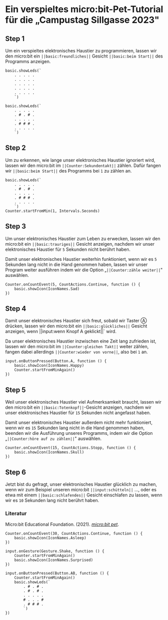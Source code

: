 # Ein verspieltes micro:bit-Pet-Tutorial für die „Campustag Sillgasse 2023"

## Step 1
Um ein verspieltes elektronisches Haustier zu programmieren, lassen wir den micro:bit ein ``||basic:freundliches||`` Gesicht ``||basic:beim Start||`` des Programms anzeigen.

```template
basic.showLeds(`
    . . . . .
    . . . . .
    . . . . .
    . . . . .
    . . . . .
    `)
```

```blocks
basic.showLeds(`
    . . . . .
    . # . # .
    . . . . .
    . # # # .
    . . . . .
    `)
```

## Step 2
Um zu erkennen, wie lange unser elektronisches Haustier ignoriert wird, lassen wir den micro:bit im ``||Counter:Sekundentakt||`` zählen. Dafür fangen wir ``||basic:beim Start||`` des Programms bei `1` zu zählen an.

```blocks
basic.showLeds(`
    . . . . .
    . # . # .
    . . . . .
    . # # # .
    . . . . .
    `)
Counter.startFromMin(1, Intervals.Seconds)
```

## Step 3
Um unser elektronisches Haustier zum Leben zu erwecken, lassen wir den micro:bit ein ``||basic:trauriges||`` Gesicht anzeigen, nachdem wir unser elektronisches Haustier für `5` Sekunden nicht berührt haben.

Damit unser elektronisches Haustier weiterhin funktioniert, wenn wir es `5` Sekunden lang nicht in die Hand genommen haben, lassen wir unser Program weiter ausführen indem wir die Option „``||Counter:zähle weiter||``" auswählen.

```block
Counter.onCountEvent(5, CountActions.Continue, function () {
    basic.showIcon(IconNames.Sad)
})
```

## Step 4
Damit unser elektronisches Haustier sich freut, sobald wir Taster Ⓐ drücken, lassen wir den micro:bit ein ``||basic:glückliches||`` Gesicht anzeigen, wenn ||input:wenn Knopf A geklickt||` wird.

Da unser elektronisches Haustier inzwischen eine Zeit lang zufrieden ist, lassen wir den micro:bit im ``||Counter:gleichen Takt||`` weiter zählen, fangen dabei allerdings ``||Counter:wieder von vorne||``, also bei `1` an.

```block
input.onButtonPressed(Button.A, function () {
    basic.showIcon(IconNames.Happy)
    Counter.startFromMinAgain()
})
```

## Step 5
Weil unser elektronisches Haustier viel Aufmerksamkeit braucht, lassen wir den micro:bit ein ``||basic:Totenkopf||``-Gesicht anzeigen, nachdem wir unser elektronisches Haustier für `15` Sekunden nicht angefasst haben.

Damit unser elektronisches Haustier außerdem nicht mehr funktioniert, wenn wir es `15` Sekunden lang nicht in die Hand genommen haben, beenden wir die Ausführung unseres Programms, indem wir die Option „``||Counter:höre auf zu zählen||``" auswählen.

```block
Counter.onCountEvent(15, CountActions.Stopp, function () {
    basic.showIcon(IconNames.Skull)
})
```

## Step 6
Jetzt bist du gefragt, unser elektronisches Haustier glücklich zu machen, wenn wir zum Beispiel unseren micro:bit ``||input:schütteln||`` …, oder es etwa mit einem ``||basic:schlafendes||`` Gesicht einschlafen zu lassen, wenn wir es `10` Sekunden lang nicht berührt haben.

### Literatur
Micro:bit Educational Foundation. (2021). _[micro:bit pet](https://www.microbit.org/projects/make-it-code-it/microbit-pet/)_.

```ghost
Counter.onCountEvent(30, CountActions.Continue, function () {
    basic.showIcon(IconNames.Asleep)
})

input.onGesture(Gesture.Shake, function () {
    Counter.startFromMinAgain()
    basic.showIcon(IconNames.Surprised)
})

input.onButtonPressed(Button.AB, function () {
    Counter.startFromMinAgain()
    basic.showLeds(`
        . # . # .
        . # . # .
        . . . . .
        # . . . #
        . # # # .
        `)
})
```

<script src="https://makecode.com/gh-pages-embed.js"></script><script>makeCodeRender("{{ site.makecode.home_url }}", "{{ site.github.owner_name }}/{{ site.github.repository_name }}");</script>